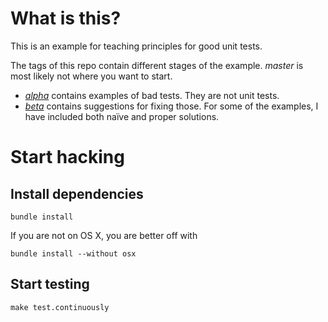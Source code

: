 # What is this?

This is an example for teaching principles for good unit tests.

The tags of this repo contain different stages of the example. _master_ is most likely not where you want to start.

* [_alpha_](https://github.com/alexbepple/first-principles-js/tree/alpha) contains examples of bad tests. They are not unit tests.
* [_beta_](https://github.com/alexbepple/first-principles-js/tree/beta) contains suggestions for fixing those. For some of the examples, I have included both naïve and proper solutions.


# Start hacking

## Install dependencies

    bundle install

If you are not on OS X, you are better off with

    bundle install --without osx

## Start testing

    make test.continuously

